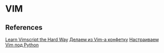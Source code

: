 # VIM 

## References
[Learn Vimscript the Hard Way](https://learnvimscriptthehardway.stevelosh.com/)
[Делаем из Vim-а конфетку](https://habr.com/ru/post/468265/)
[Настраиваем Vim под Python](https://habr.com/ru/post/74128/)
